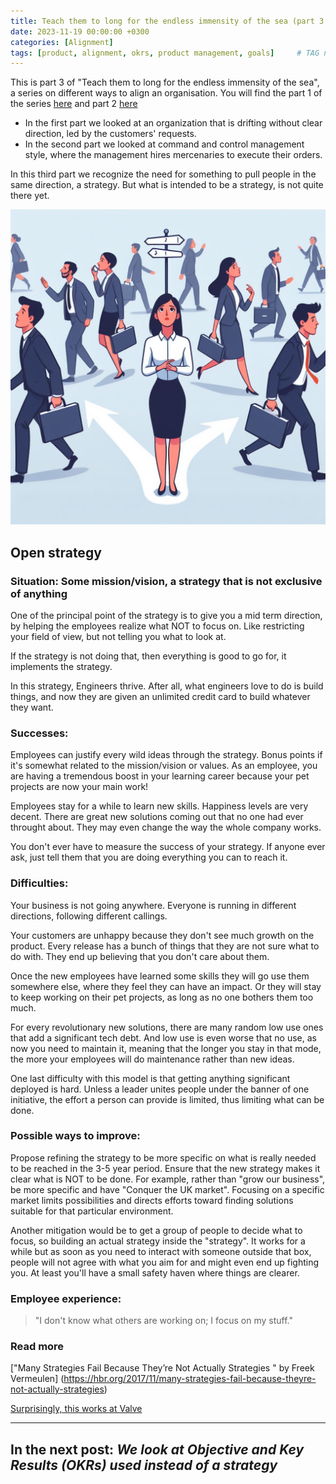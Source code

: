 ```yaml
---
title: Teach them to long for the endless immensity of the sea (part 3 - Open Strategy)
date: 2023-11-19 00:00:00 +0300
categories: [Alignment]
tags: [product, alignment, okrs, product management, goals] 	# TAG names should always be lowercase
---
```



This is part 3 of "Teach them to long for the endless immensity of the sea", a series on different ways to align an organisation.
You will find the part 1 of the series [here](https://www.productmusings.fi/posts/alignment1/) and part 2 [here](https://www.productmusings.fi/posts/alignment2/)

- In the first part we looked at an organization that is drifting without clear direction, led by the customers' requests.
- In the second part we looked at command and control management style, where the management hires mercenaries to execute their orders.

In this third part we recognize the need for something to pull people in the same direction, a strategy. But what is intended to be a strategy, is not quite there yet.

![OpenStrategy](/assets/img/BadStrategy.jpg)

## Open strategy

### Situation: Some mission/vision, a strategy that is not exclusive of anything


One of the principal point of the strategy is to give you a mid term direction, by helping the employees realize what NOT to focus on.
Like restricting your field of view, but not telling you what to look at.

If the strategy is not doing that, then everything is good to go for, it implements the strategy.

In this strategy, Engineers thrive. After all, what engineers love to do is build things, and now they are given an unlimited credit card to build whatever they want.

### Successes:

Employees can justify every wild ideas through the strategy. Bonus points if it's somewhat related to the mission/vision or values.
As an employee, you are having a tremendous boost in your learning career because your pet projects are now your main work!

Employees stay for a while to learn new skills. Happiness levels are very decent.
There are great new solutions coming out that no one had ever throught about. They may even change the way the whole company works.

You don't ever have to measure the success of your strategy. If anyone ever ask, just tell them that you are doing everything you can to reach it.

### Difficulties:

Your business is not going anywhere. Everyone is running in different directions, following different callings.

Your customers are unhappy because they don't see much growth on the product. Every release has a bunch of things that they are not sure what to do with.
They end up believing that you don't care about them.

Once the new employees have learned some skills they will go use them somewhere else, where they feel they can have an impact.
Or they will stay to keep working on their pet projects, as long as no one bothers them too much.

For every revolutionary new solutions, there are many random low use ones that add a significant tech debt.
And low use is even worse that no use, as now you need to maintain it, meaning that the longer you stay in that mode, the more your employees will do maintenance rather than new ideas.

One last difficulty with this model is that getting anything significant deployed is hard. Unless a leader unites people under the banner of one initiative, the effort a person can provide is limited, thus limiting what can be done.

### Possible ways to improve:

Propose refining the strategy to be more specific on what is really needed to be reached in the 3-5 year period.
Ensure that the new strategy makes it clear what is NOT to be done. For example, rather than "grow our business", be more specific and have "Conquer the UK market".
Focusing on a specific market limits possibilities and directs efforts toward finding solutions suitable for that particular environment.

Another mitigation would be to get a group of people to decide what to focus, so building an actual strategy inside the "strategy". 
It works for a while but as soon as you need to interact with someone outside that box, people will not agree with what you aim for and might even end up fighting you.
At least you'll have a small safety haven where things are clearer.

### Employee experience: 

> "I don't know what others are working on; I focus on my stuff."

### Read more
["Many Strategies Fail Because They’re Not Actually Strategies " by Freek Vermeulen] (https://hbr.org/2017/11/many-strategies-fail-because-theyre-not-actually-strategies)

[Surprisingly, this works at Valve](https://steamcdn-a.akamaihd.net/apps/valve/Valve_NewEmployeeHandbook.pdf)



---
**In the next post:**
*We look at Objective and Key Results (OKRs) used instead of a strategy*
---
